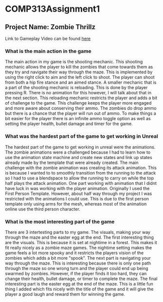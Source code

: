 # COMP313Assignment1

## Project Name: Zombie Thrillz

Link to Gameplay Video can be found [here](https://youtu.be/IJ8_aUjAF7Q) 
 
### What is the main action in the game
The main action in my game is the shooting mechanic. This shooting mechanic allows the player to kill the zombies that come towards them as they try and navigate their way through the maze. This is implemented by using the right click to aim and the left click to shoot. The player can shoot from both a hip fire stance and an aimed stance. A smaller mechanic that is a part of the shooting mechanic is reloading. This is done by the player pressing R. There is no animation for this however, I will talk about that in the next section. This reloading mechanic restricts the player and adds a bit of challenge to the game. This challenge keeps the player more engaged and more aware about conserving their ammo. The zombies do drop ammo but there is a chance that the player will run out of ammo. To make things a bit easier for the player there is an infinite ammo toggle option as well as setting the player health, bullet damage and timer for the game.

### What was the hardest part of the game to get working in Unreal
The hardest part of the game to get working in unreal were the animations. The zombie animations were a challenged because I had to learn how to use the animation state machine and create new states and link up states already made by the template that were already created. The main challenge with the zombie animation was creating its attack animation. This is because I wanted to to smoothly transition from the running to the attack so I had to use a blendspace to allow the running to carry on while the top half plays the attack animation. One part working with animation that I didnt have luck in was working with the player animation. Originally I used the First Person Template. However, about half way through my project I was restricted with the animations I could use. This is due to the first person template only using arms for the mesh, whereas most of the animation online use the third person character. 

### What is the most interesting part of the game 
There are 3 intertesting parts to my game. The visuals, making your way through the maze and the easter egg at the end. The first interesting thing are the visuals. This is because it is set at nightime in a forest. This makes it fit really nicely as a zombie maze games. The nightime setting makes the game feels a lot more spooky and it restricts the players vision of the zombies which adds a bit more "spook". The next part is navigating your way through the maze. This is interesting because there is only one path through the maze so one wrong turn and the player could end up being swarmed by zombies. However, if the player finds it too hard, they can change their health, bullet damage, or timer to complete the maze. The final interesting part is the easter egg at the end of the maze. This is a little fun thing I added which fits nicely with the title of the game and it will give the player a good laugh and reward them for winning the game.  
